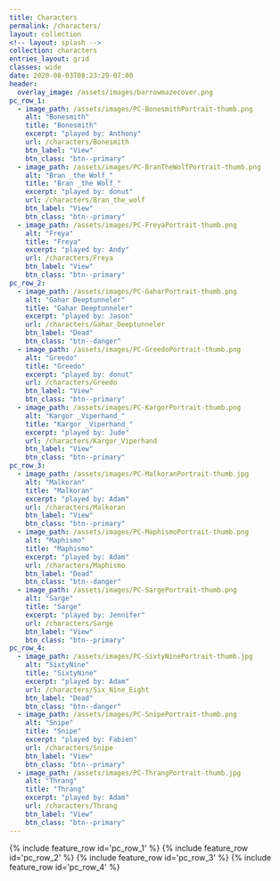 ```yaml
---
title: Characters
permalink: /characters/
layout: collection
<!-- layout: splash -->
collection: characters
entries_layout: grid
classes: wide
date: 2020-08-03T08:23:29-07:00
header:
  overlay_image: /assets/images/barrowmazecover.png
pc_row_1:
  - image_path: /assets/images/PC-BonesmithPortrait-thumb.png
    alt: "Bonesmith"
    title: "Bonesmith"
    excerpt: "played by: Anthony"
    url: /characters/Bonesmith
    btn_label: "View"
    btn_class: "btn--primary"
  - image_path: /assets/images/PC-BranTheWolfPortrait-thumb.png
    alt: "Bran _the Wolf_"
    title: "Bran _the Wolf_"
    excerpt: "played by: donut"
    url: /characters/Bran_the_wolf
    btn_label: "View"
    btn_class: "btn--primary"
  - image_path: /assets/images/PC-FreyaPortrait-thumb.png
    alt: "Freya"
    title: "Freya"
    excerpt: "played by: Andy"
    url: /characters/Freya
    btn_label: "View"
    btn_class: "btn--primary"
pc_row_2:
  - image_path: /assets/images/PC-GaharPortrait-thumb.png
    alt: "Gahar Deeptunneler"
    title: "Gahar Deeptunneler"
    excerpt: "played by: Jason"
    url: /characters/Gahar_Deeptunneler
    btn_label: "Dead"
    btn_class: "btn--danger"
  - image_path: /assets/images/PC-GreedoPortrait-thumb.png
    alt: "Greedo"
    title: "Greedo"
    excerpt: "played by: donut"
    url: /characters/Greedo
    btn_label: "View"
    btn_class: "btn--primary"
  - image_path: /assets/images/PC-KargorPortrait-thumb.png
    alt: "Kargor _Viperhand_"
    title: "Kargor _Viperhand_"
    excerpt: "played by: Jude"
    url: /characters/Kargor_Viperhand
    btn_label: "View"
    btn_class: "btn--primary"
pc_row_3:
  - image_path: /assets/images/PC-MalkoranPortrait-thumb.jpg
    alt: "Malkoran"
    title: "Malkoran"
    excerpt: "played by: Adam"
    url: /characters/Malkoran
    btn_label: "View"
    btn_class: "btn--primary"
  - image_path: /assets/images/PC-MaphismoPortrait-thumb.png
    alt: "Maphismo"
    title: "Maphismo"
    excerpt: "played by: Adam"
    url: /characters/Maphismo
    btn_label: "Dead"
    btn_class: "btn--danger"
  - image_path: /assets/images/PC-SargePortrait-thumb.png
    alt: "Sarge"
    title: "Sarge"
    excerpt: "played by: Jennifer"
    url: /characters/Sarge
    btn_label: "View"
    btn_class: "btn--primary"
pc_row_4:
  - image_path: /assets/images/PC-SixtyNinePortrait-thumb.jpg
    alt: "SixtyNine"
    title: "SixtyNine"
    excerpt: "played by: Adam"
    url: /characters/Six_Nine_Eight
    btn_label: "Dead"
    btn_class: "btn--danger"
  - image_path: /assets/images/PC-SnipePortrait-thumb.png
    alt: "Snipe"
    title: "Snipe"
    excerpt: "played by: Fabien"
    url: /characters/Snipe
    btn_label: "View"
    btn_class: "btn--primary"
  - image_path: /assets/images/PC-ThrangPortrait-thumb.jpg
    alt: "Thrang"
    title: "Thrang"
    excerpt: "played by: Adam"
    url: /characters/Thrang
    btn_label: "View"
    btn_class: "btn--primary"
---
```


{% include feature_row id='pc_row_1' %}
{% include feature_row id='pc_row_2' %}
{% include feature_row id='pc_row_3' %}
{% include feature_row id='pc_row_4' %}
